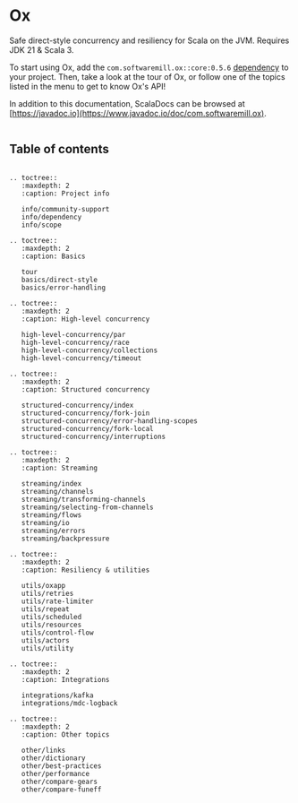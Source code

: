 # Ox

Safe direct-style concurrency and resiliency for Scala on the JVM. Requires JDK 21 & Scala 3.

To start using Ox, add the `com.softwaremill.ox::core:0.5.6` [dependency](info/dependency.md) to your project. 
Then, take a look at the tour of Ox, or follow one of the topics listed in the menu to get to know Ox's API!

In addition to this documentation, ScalaDocs can be browsed at [https://javadoc.io](https://www.javadoc.io/doc/com.softwaremill.ox).

```{include} tour.md

```

## Table of contents

```{eval-rst}

.. toctree::
   :maxdepth: 2
   :caption: Project info

   info/community-support
   info/dependency
   info/scope

.. toctree::
   :maxdepth: 2
   :caption: Basics
   
   tour
   basics/direct-style
   basics/error-handling

.. toctree::
   :maxdepth: 2   
   :caption: High-level concurrency
   
   high-level-concurrency/par
   high-level-concurrency/race
   high-level-concurrency/collections
   high-level-concurrency/timeout

.. toctree::
   :maxdepth: 2   
   :caption: Structured concurrency
   
   structured-concurrency/index
   structured-concurrency/fork-join
   structured-concurrency/error-handling-scopes
   structured-concurrency/fork-local
   structured-concurrency/interruptions

.. toctree::
   :maxdepth: 2
   :caption: Streaming

   streaming/index
   streaming/channels
   streaming/transforming-channels
   streaming/selecting-from-channels
   streaming/flows
   streaming/io
   streaming/errors
   streaming/backpressure
   
.. toctree::
   :maxdepth: 2   
   :caption: Resiliency & utilities
   
   utils/oxapp
   utils/retries
   utils/rate-limiter
   utils/repeat
   utils/scheduled
   utils/resources
   utils/control-flow
   utils/actors
   utils/utility

.. toctree::
   :maxdepth: 2
   :caption: Integrations

   integrations/kafka
   integrations/mdc-logback

.. toctree::
   :maxdepth: 2
   :caption: Other topics
   
   other/links
   other/dictionary
   other/best-practices
   other/performance
   other/compare-gears
   other/compare-funeff
